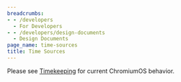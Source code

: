 ```yaml
---
breadcrumbs:
- - /developers
  - For Developers
- - /developers/design-documents
  - Design Documents
page_name: time-sources
title: Time Sources
---
```


Please see [Timekeeping](/chromium-os/chromiumos-design-docs/timekeeping) for
current ChromiumOS behavior.
